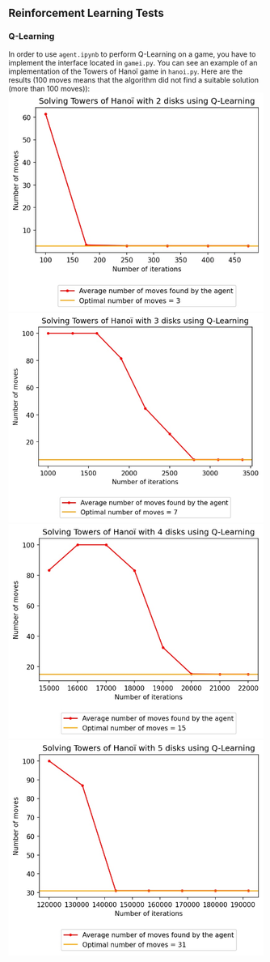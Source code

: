 ## Reinforcement Learning Tests

### Q-Learning
In order to use `agent.ipynb` to perform Q-Learning on a game, you have to implement the interface located in `gamei.py`.
You can see an example of an implementation of the Towers of Hanoï game in `hanoi.py`.
Here are the results (100 moves means that the algorithm did not find a suitable solution (more than 100 moves)):
![](Q-Learning/img/2_disks.jpg)
![](Q-Learning/img/3_disks.jpg)
![](Q-Learning/img/4_disks.jpg)
![](Q-Learning/img/5_disks.jpg)